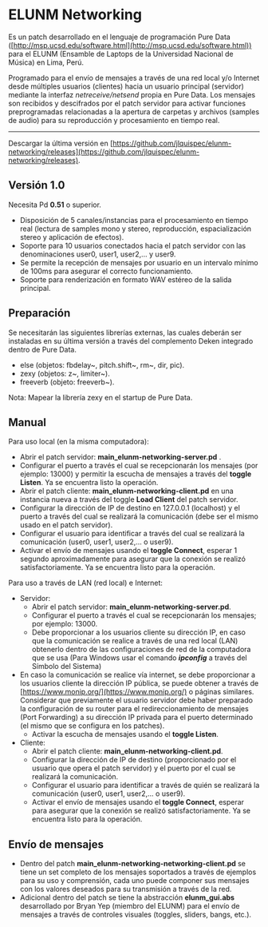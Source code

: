 # **ELUNM Networking**

Es un patch desarrollado en el lenguaje de programación Pure Data ([http://msp.ucsd.edu/software.html](http://msp.ucsd.edu/software.html)) para el ELUNM (Ensamble de Laptops de la Universidad Nacional de Música) en Lima, Perú.

Programado para el envío de mensajes a través de una red local y/o Internet desde múltiples usuarios (clientes) hacia un usuario principal (servidor) mediante la interfaz *netreceive/netsend* propia en Pure Data. Los mensajes son recibidos y descifrados por el patch servidor para activar funciones preprogramadas relacionadas a la apertura de carpetas y archivos (samples de audio) para su reproducción y procesamiento en tiempo real.

---

Descargar la última versión en [https://github.com/jlquispec/elunm-networking/releases](https://github.com/jlquispec/elunm-networking/releases).

## Versión 1.0

Necesita Pd **0.51** o superior.

- Disposición de 5 canales/instancias para el procesamiento en tiempo real (lectura de samples mono y stereo, reproducción, espacialización stereo y aplicación de efectos).
- Soporte para 10 usuarios conectados hacia el patch servidor con las denominaciones user0, user1, user2,... y user9.
- Se permite la recepción de mensajes por usuario en un intervalo mínimo de 100ms para asegurar el correcto funcionamiento.
- Soporte para renderización en formato WAV estéreo de la salida principal.

## Preparación

Se necesitarán las siguientes librerías externas, las cuales deberán ser instaladas en su última versión a través del complemento Deken integrado dentro de Pure Data.

- else (objetos: fbdelay~, pitch.shift~, rm~, dir, pic).
- zexy (objetos: z~, limiter~).
- freeverb (objeto: freeverb~).

Nota: Mapear la librería zexy en el startup de Pure Data.

## Manual

Para uso local (en la misma computadora):

- Abrir el patch servidor: **main_elunm-networking-server.pd** .
- Configurar el puerto a través el cual se recepcionarán los mensajes (por ejemplo: 13000) y permitir la escucha de mensajes a través del **toggle Listen**. Ya se encuentra listo la operación.
- Abrir el patch cliente:  **main_elunm-networking-client.pd** en una instancia nueva a través del toggle **Load Client** del patch servidor.
- Configurar la dirección de IP de destino en 127.0.0.1 (localhost) y el puerto a través del cual se realizará la comunicación (debe ser el mismo usado en el patch servidor).
- Configurar el usuario para identificar a través del cual se realizará la comunicación (user0, user1, user2,... o user9).
- Activar el envío de mensajes usando el **toggle Connect**, esperar 1 segundo aproximadamente para asegurar que la conexión se realizó satisfactoriamente. Ya se encuentra listo para la operación.

Para uso a través de LAN (red local) e Internet:

- Servidor:
    - Abrir el patch servidor: **main_elunm-networking-server.pd**.
    - Configurar el puerto a través el cual se recepcionarán los mensajes; por ejemplo: 13000.
    - Debe proporcionar a los usuarios cliente su dirección IP, en caso que la comunicación se realice a través de una red local (LAN) obtenerlo dentro de las configuraciones de red de la computadora que se usa (Para Windows usar el comando ***ipconfig***  a través del Símbolo del Sistema)
- En caso la comunicación se realice vía internet, se debe proporcionar a los usuarios cliente la dirección IP pública, se puede obtener a través de  [https://www.monip.org/](https://www.monip.org/) o páginas similares. Considerar que previamente el usuario servidor debe haber preparado la configuración de su router para el redireccionamiento de mensajes (Port Forwarding) a su dirección IP privada para el puerto determinado (el mismo que se configura en los patches).
	- Activar la escucha de mensajes usando el **toggle Listen**.
- Cliente:
    - Abrir el patch cliente: **main_elunm-networking-client.pd**.
    - Configurar la dirección de IP de destino (proporcionado por el usuario que opera el patch servidor) y el puerto por el cual se realizará la comunicación.
    - Configurar el usuario para identificar a través de quién se realizará la comunicación (user0, user1, user2,... o user9).
    - Activar el envío de mensajes usando el **toggle Connect**, esperar para asegurar que la conexión se realizó satisfactoriamente. Ya se encuentra listo para la operación.

## Envío de mensajes

- Dentro del patch **main_elunm-networking-networking-client.pd** se tiene un set completo de los mensajes soportados a través de ejemplos para su uso y comprensión, cada uno puede componer sus mensajes con los valores deseados para su transmisión a través de la red.
- Adicional dentro del patch se tiene la abstracción **elunm_gui.abs** desarrollado por Bryan Yep (miembro del ELUNM) para el envío de mensajes a través de controles visuales (toggles, sliders, bangs, etc.).